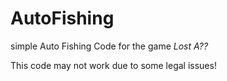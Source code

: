 # AutoFishing
simple Auto Fishing Code for the game *Lost A??*

This code may not work due to some legal issues!
